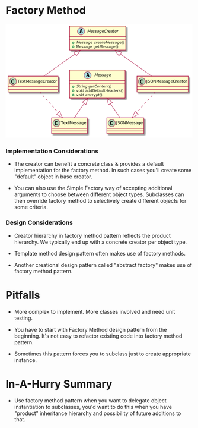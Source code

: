 # Factory Method

![FactoryMethod.png](../../../../../resources/FactoryMethod.png)

### Implementation Considerations

* The creator can benefit a concrete class & provides a default implementation
  for the factory method. In such cases you'll create some
  "default" object in base creator.

* You can also use the Simple Factory way of accepting additional arguments 
  to choose between different object types. Subclasses can then override 
  factory method to selectively create different objects for some criteria.

### Design Considerations

* Creator hierarchy in factory method pattern reflects the product hierarchy.
  We typically end up with a concrete creator per object type.

* Template method design pattern often makes use of factory methods.

* Another creational design pattern called "abstract factory" makes use of 
  factory method pattern.

# Pitfalls

* More complex to implement. More classes involved and need unit testing.

* You have to start with Factory Method design pattern from the beginning. 
  It's not easy to refactor existing code into factory method pattern.

* Sometimes this pattern forces you to subclass just to create appropriate 
  instance.

# In-A-Hurry Summary

* Use factory method pattern when you want to delegate object instantiation 
  to subclasses, you'd want to do this when you have "product" inheritance 
  hierarchy and possibility of future additions to that.
